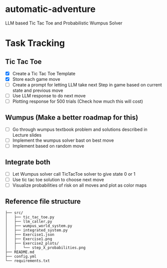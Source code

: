 # automatic-adventure
LLM based Tic Tac Toe and Probabilistic Wumpus Solver

# Task Tracking

## Tic Tac Toe
- [x] Create a Tic Tac Toe Template
- [x] Store each game move
- [ ] Create a prompt for letting LLM take next Step in game based on current state and previous move
- [ ] Use LLM response to do next move
- [ ] Plotting response for 500 trials (Check how much this will cost)

## Wumpus (Make a better roadmap for this)
- [ ] Go through wumpus textbook problem and solutions described in Lecture slides
- [ ] Implement the wumpus solver bast on best move
- [ ] Implement based on random move

## Integrate both
- [ ] Let Wumpus solver call TicTacToe solver to give state 0 or 1
- [ ] Use tic tac toe solution to choose next move
- [ ] Visualize probabilities of risk on all moves and plot as color maps

## Reference file structure
```
├── src/
│   ├── tic_tac_toe.py
│   ├── llm_caller.py
│   ├── wumpus_world_system.py
│   ├── integrated_system.py
│   ├── Exercise1.json
│   ├── Exercise1.png
│   ├── Exercise2_plots/
│   │   └── step_X_probabilities.png
├── README.md
├── config.yml
└── requirements.txt
```
